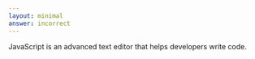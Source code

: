 ```yaml
---
layout: minimal
answer: incorrect 
---
```


JavaScript is an advanced text editor that helps developers write code.
